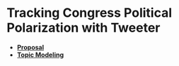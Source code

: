 
# Tracking Congress Political Polarization with Tweeter

- **[Proposal](R/proposal.md)**
- **[Topic Modeling]()**
